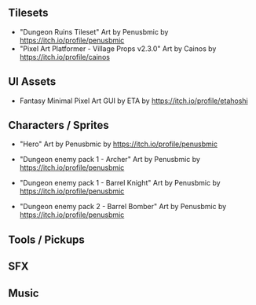## Tilesets
- "Dungeon Ruins Tileset" Art by Penusbmic by https://itch.io/profile/penusbmic
- "Pixel Art Platformer - Village Props v2.3.0" Art by Cainos by https://itch.io/profile/cainos

## UI Assets
- Fantasy Minimal Pixel Art GUI by ETA by https://itch.io/profile/etahoshi

## Characters / Sprites
- "Hero" Art by Penusbmic by https://itch.io/profile/penusbmic

- "Dungeon enemy pack 1 - Archer" Art by Penusbmic by https://itch.io/profile/penusbmic
- "Dungeon enemy pack 1 - Barrel Knight" Art by Penusbmic by https://itch.io/profile/penusbmic

- "Dungeon enemy pack 2 - Barrel Bomber" Art by Penusbmic by https://itch.io/profile/penusbmic

## Tools / Pickups


## SFX


## Music
